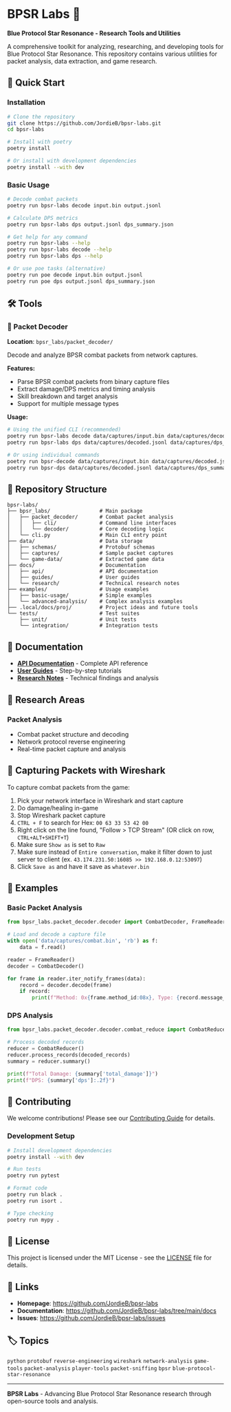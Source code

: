 # BPSR Labs 🧪

**Blue Protocol Star Resonance - Research Tools and Utilities**

A comprehensive toolkit for analyzing, researching, and developing tools for Blue Protocol Star Resonance. This repository contains various utilities for packet analysis, data extraction, and game research.

## 🚀 Quick Start

### Installation

```bash
# Clone the repository
git clone https://github.com/JordieB/bpsr-labs.git
cd bpsr-labs

# Install with poetry
poetry install

# Or install with development dependencies
poetry install --with dev
```

### Basic Usage

```bash
# Decode combat packets
poetry run bpsr-labs decode input.bin output.jsonl

# Calculate DPS metrics
poetry run bpsr-labs dps output.jsonl dps_summary.json

# Get help for any command
poetry run bpsr-labs --help
poetry run bpsr-labs decode --help
poetry run bpsr-labs dps --help

# Or use poe tasks (alternative)
poetry run poe decode input.bin output.jsonl
poetry run poe dps output.jsonl dps_summary.json
```

## 🛠️ Tools

### 📡 Packet Decoder
**Location**: `bpsr_labs/packet_decoder/`

Decode and analyze BPSR combat packets from network captures.

**Features:**
- Parse BPSR combat packets from binary capture files
- Extract damage/DPS metrics and timing analysis
- Skill breakdown and target analysis
- Support for multiple message types

**Usage:**
```bash
# Using the unified CLI (recommended)
poetry run bpsr-labs decode data/captures/input.bin data/captures/decoded.jsonl
poetry run bpsr-labs dps data/captures/decoded.jsonl data/captures/dps_summary.json

# Or using individual commands
poetry run bpsr-decode data/captures/input.bin data/captures/decoded.jsonl
poetry run bpsr-dps data/captures/decoded.jsonl data/captures/dps_summary.json
```


## 📁 Repository Structure

```
bpsr-labs/
├── bpsr_labs/                # Main package
│   ├── packet_decoder/       # Combat packet analysis
│   │   ├── cli/              # Command line interfaces
│   │   └── decoder/          # Core decoding logic
│   └── cli.py                # Main CLI entry point
├── data/                     # Data storage
│   ├── schemas/              # Protobuf schemas
│   ├── captures/             # Sample packet captures
│   └── game-data/            # Extracted game data
├── docs/                     # Documentation
│   ├── api/                  # API documentation
│   ├── guides/               # User guides
│   └── research/             # Technical research notes
├── examples/                 # Usage examples
│   ├── basic-usage/          # Simple examples
│   └── advanced-analysis/    # Complex analysis examples
├── .local/docs/proj/         # Project ideas and future tools
└── tests/                    # Test suites
    ├── unit/                 # Unit tests
    └── integration/          # Integration tests
```

## 📖 Documentation

- **[API Documentation](docs/api/)** - Complete API reference
- **[User Guides](docs/guides/)** - Step-by-step tutorials
- **[Research Notes](docs/research/)** - Technical findings and analysis

## 🔬 Research Areas

### Packet Analysis
- Combat packet structure and decoding
- Network protocol reverse engineering
- Real-time packet capture and analysis


## 🎯 Capturing Packets with Wireshark

To capture combat packets from the game:

1. Pick your network interface in Wireshark and start capture
2. Do damage/healing in-game
3. Stop Wireshark packet capture
4. `CTRL + F` to search for Hex: `00 63 33 53 42 00`
5. Right click on the line found, "Follow > TCP Stream" (OR click on row, `CTRL+ALT+SHIFT+T`)
6. Make sure `Show as` is set to `Raw`
7. Make sure instead of `Entire conversation`, make it filter down to just server to client (ex. `43.174.231.50:16085 >> 192.168.0.12:53097`)
8. Click `Save as` and have it save as `whatever.bin`

## 🧪 Examples

### Basic Packet Analysis
```python
from bpsr_labs.packet_decoder.decoder import CombatDecoder, FrameReader

# Load and decode a capture file
with open('data/captures/combat.bin', 'rb') as f:
    data = f.read()

reader = FrameReader()
decoder = CombatDecoder()

for frame in reader.iter_notify_frames(data):
    record = decoder.decode(frame)
    if record:
        print(f"Method: 0x{frame.method_id:08x}, Type: {record.message_type}")
```

### DPS Analysis
```python
from bpsr_labs.packet_decoder.decoder.combat_reduce import CombatReducer

# Process decoded records
reducer = CombatReducer()
reducer.process_records(decoded_records)
summary = reducer.summary()

print(f"Total Damage: {summary['total_damage']}")
print(f"DPS: {summary['dps']:.2f}")
```

## 🤝 Contributing

We welcome contributions! Please see our [Contributing Guide](CONTRIBUTING.md) for details.

### Development Setup
```bash
# Install development dependencies
poetry install --with dev

# Run tests
poetry run pytest

# Format code
poetry run black .
poetry run isort .

# Type checking
poetry run mypy .
```

## 📄 License

This project is licensed under the MIT License - see the [LICENSE](LICENSE) file for details.

## 🔗 Links

- **Homepage**: https://github.com/JordieB/bpsr-labs
- **Documentation**: https://github.com/JordieB/bpsr-labs/tree/main/docs
- **Issues**: https://github.com/JordieB/bpsr-labs/issues

## 🏷️ Topics

`python` `protobuf` `reverse-engineering` `wireshark` `network-analysis` `game-tools` `packet-analysis` `player-tools` `packet-sniffing` `bpsr` `blue-protocol-star-resonance`

---

**BPSR Labs** - Advancing Blue Protocol Star Resonance research through open-source tools and analysis.